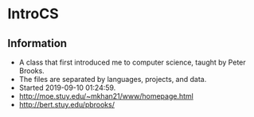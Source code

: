 # IntroCS  
## Information  
- A class that first introduced me to computer science, taught by Peter Brooks.  
- The files are separated by languages, projects, and data.  
- Started 2019-09-10 01:24:59.
- http://moe.stuy.edu/~mkhan21/www/homepage.html  
- http://bert.stuy.edu/pbrooks/  
